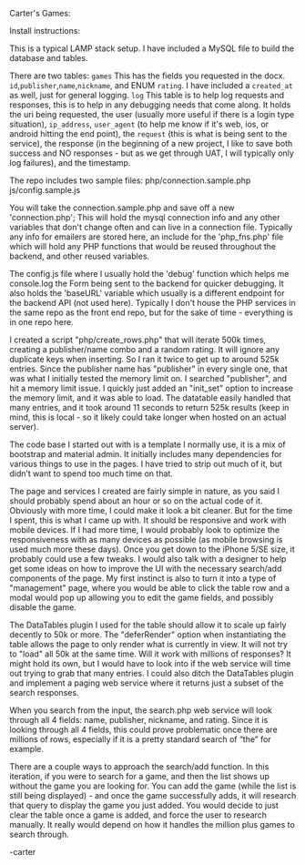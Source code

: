 Carter's Games:

Install instructions:

This is a typical LAMP stack setup. 
I have included a MySQL file to build the database and tables.

There are two tables:
`games`
	This has the fields you requested in the docx. `id`,`publisher`,`name`,`nickname`, and ENUM `rating`. I have included a `created_at` as well, just for general logging.
`log`
	This table is to help log requests and responses, this is to help in any debugging needs that come along. It holds the uri being requested, the user (usually more useful if there is a login type situation), `ip_address`, `user_agent` (to help me know if it's web, ios, or android hitting the end point), the `request` (this is what is being sent to the service), the response (in the beginning of a new project, I like to save both success and NO responses - but as we get through UAT, I will typically only log failures), and the timestamp.

The repo includes two sample files:
php/connection.sample.php
js/config.sample.js

You will take the connection.sample.php and save off a new 'connection.php';
This will hold the mysql connection info and any other variables that don't change often and can live in a connection file.
Typically any info for emailers are stored here, an include for the 'php_fns.php' file which will hold any PHP functions that would be reused throughout the backend, and other reused variables.

The config.js file where I usually hold the 'debug' function which helps me console.log the Form being sent to the backend for quicker debugging.
It also holds the 'baseURL' variable which usually is a different endpoint for the backend API (not used here). Typically I don't house the PHP services in the same repo as the front end repo, but for the sake of time - everything is in one repo here.

I created a script "php/create_rows.php" that will iterate 500k times, creating a publisher/name combo and a random rating. It will ignore any duplicate keys when inserting. So I ran it twice to get up to around 525k entries. Since the publisher name has "publisher" in every single one, that was what I initially tested the memory limit on. I searched "publisher", and hit a memory limit issue. I quickly just added an "init_set" option to increase the memory limit, and it was able to load. The datatable easily handled that many entries, and it took around 11 seconds to return 525k results (keep in mind, this is local - so it likely could take longer when hosted on an actual server).

The code base I started out with is a template I normally use, it is a mix of bootstrap and material admin. It initially includes many dependencies for various things to use in the pages. I have tried to strip out much of it, but didn’t want to spend too much time on that. 

The page and services I created are fairly simple in nature, as you said I should probably spend about an hour or so on the actual code of it. Obviously with more time, I could make it look a bit cleaner. But for the time I spent, this is what I came up with. It should be responsive and work with mobile devices. If I had more time, I would probably look to optimize the responsiveness with as many devices as possible (as mobile browsing is used much more these days). Once you get down to the iPhone 5/SE size, it probably could use a few tweaks. I would also talk with a designer to help get some ideas on how to improve the UI with the necessary search/add components of the page. 
My first instinct is also to turn it into a type of "management" page, where you would be able to click the table row and a modal would pop up allowing you to edit the game fields, and possibly disable the game. 

The DataTables plugin I used for the table should allow it to scale up fairly decently to 50k or more. The "deferRender" option when instantiating the table allows the page to only render what is currently in view. It will not try to "load" all 50k at the same time. Will it work with millions of responses? It might hold its own, but I would have to look into if the web service will time out trying to grab that many entries.  I could also ditch the DataTables plugin and implement a paging web service where it returns just a subset of the search responses.

When you search from the input, the search.php web service will look through all 4 fields: name, publisher, nickname, and rating. Since it is looking through all 4 fields, this could prove problematic once there are millions of rows, especially if it is a pretty standard search of “the” for example. 

There are a couple ways to approach the search/add function. In this iteration, if you were to search for a game, and then the list shows up without the game you are looking for. You can add the game (while the list is still being displayed) - and once the game successfully adds, it will research that query to display the game you just added.
You would decide to just clear the table once a game is added, and force the user to research manually. It really would depend on how it handles the million plus games to search through.

-carter
